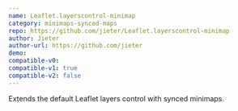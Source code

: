 ```yaml
---
name: Leaflet.layerscontrol-minimap
category: minimaps-synced-maps
repo: https://github.com/jieter/Leaflet.layerscontrol-minimap
author: Jieter
author-url: https://github.com/jieter
demo: 
compatible-v0:
compatible-v1: true
compatible-v2: false
---
```


Extends the default Leaflet layers control with synced minimaps.
